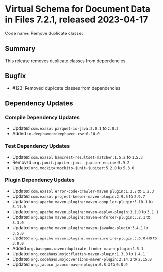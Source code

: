 # Virtual Schema for Document Data in Files 7.2.1, released 2023-04-17

Code name: Remove duplicate classes

## Summary

This release removes duplicate classes from dependencies.

## Bugfix

* #123: Removed duplicate classes from dependencies

## Dependency Updates

### Compile Dependency Updates

* Updated `com.exasol:parquet-io-java:2.0.1` to `2.0.2`
* Added `io.deephaven:deephaven-csv:0.10.0`

### Test Dependency Updates

* Updated `com.exasol:hamcrest-resultset-matcher:1.5.2` to `1.5.3`
* Removed `org.junit.jupiter:junit-jupiter-engine:5.9.2`
* Updated `org.mockito:mockito-junit-jupiter:5.2.0` to `5.3.0`

### Plugin Dependency Updates

* Updated `com.exasol:error-code-crawler-maven-plugin:1.2.2` to `1.2.3`
* Updated `com.exasol:project-keeper-maven-plugin:2.9.5` to `2.9.7`
* Updated `org.apache.maven.plugins:maven-compiler-plugin:3.10.1` to `3.11.0`
* Updated `org.apache.maven.plugins:maven-deploy-plugin:3.1.0` to `3.1.1`
* Updated `org.apache.maven.plugins:maven-enforcer-plugin:3.2.1` to `3.3.0`
* Updated `org.apache.maven.plugins:maven-javadoc-plugin:3.4.1` to `3.5.0`
* Updated `org.apache.maven.plugins:maven-surefire-plugin:3.0.0-M8` to `3.0.0`
* Added `org.basepom.maven:duplicate-finder-maven-plugin:1.5.1`
* Updated `org.codehaus.mojo:flatten-maven-plugin:1.3.0` to `1.4.1`
* Updated `org.codehaus.mojo:versions-maven-plugin:2.14.2` to `2.15.0`
* Updated `org.jacoco:jacoco-maven-plugin:0.8.8` to `0.8.9`
